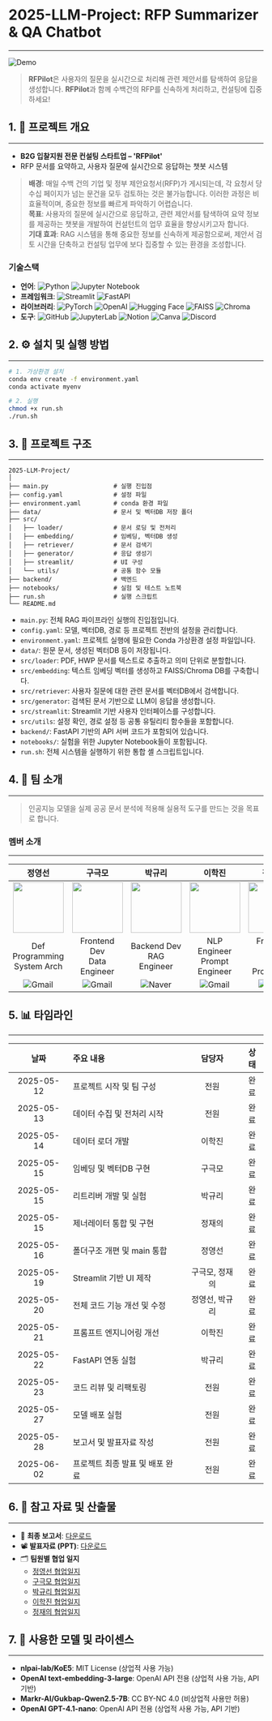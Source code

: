 # 2025-LLM-Project: RFP Summarizer & QA Chatbot

---

![Demo](assets/demo_white.gif)

> **RFPilot**은 사용자의 질문을 실시간으로 처리해 관련 제안서를 탐색하여 응답을 생성합니다. **RFPilot**과 함께 수백건의 RFP를 신속하게 처리하고, 컨설팅에 집중하세요!

## 1. 📌 프로젝트 개요

---

- **B2G 입찰지원 전문 컨설팅 스타트업 – 'RFPilot'**
- RFP 문서를 요약하고, 사용자 질문에 실시간으로 응답하는 챗봇 시스템

> **배경**: 매일 수백 건의 기업 및 정부 제안요청서(RFP)가 게시되는데, 각 요청서 당 수십 페이지가 넘는 문건을 모두 검토하는 것은 불가능합니다. 이러한 과정은 비효율적이며, 중요한 정보를 빠르게 파악하기 어렵습니다.  
> **목표**: 사용자의 질문에 실시간으로 응답하고, 관련 제안서를 탐색하여 요약 정보를 제공하는 챗봇을 개발하여 컨설턴트의 업무 효율을 향상시키고자 합니다.  
> **기대 효과**: RAG 시스템을 통해 중요한 정보를 신속하게 제공함으로써, 제안서 검토 시간을 단축하고 컨설팅 업무에 보다 집중할 수 있는 환경을 조성합니다.

### 기술스택

- **언어**: ![Python](https://img.shields.io/badge/Python-3776AB?style=plastic&logo=Python&logoColor=white)
![Jupyter Notebook](https://img.shields.io/badge/jupyter-%23FA0F00?style=plastic&logo=jupyter&logoColor=white)
- **프레임워크**: ![Streamlit](https://img.shields.io/badge/Streamlit-FF4B4B?style=plastic&logo=Streamlit&logoColor=white)
![FastAPI](https://img.shields.io/badge/FastAPI-009688?style=plastic&logo=FastAPI&logoColor=white)
- **라이브러리**: ![PyTorch](https://img.shields.io/badge/PyTorch-EE4C2C?style=plastic&logo=PyTorch&logoColor=white)
![OpenAI](https://img.shields.io/badge/OpenAI-412991?style=plastic&logo=OpenAI&logoColor=white)
![Hugging Face](https://img.shields.io/badge/Hugging%20Face-FFD21E?style=plastic&logo=HuggingFace&logoColor=black)
![FAISS](https://img.shields.io/badge/FAISS-00599C?style=plastic&logo=FAISS&logoColor=white)
![Chroma](https://img.shields.io/badge/Chroma-8E44AD?style=plastic&logo=Chroma&logoColor=white)
- **도구**: ![GitHub](https://img.shields.io/badge/GitHub-181717?style=plastic&logo=GitHub&logoColor=white)
![JupyterLab](https://img.shields.io/badge/JupyterLab-F37626?style=plastic&logo=Jupyter&logoColor=white)
![Notion](https://img.shields.io/badge/Notion-000000?style=plastic&logo=Notion&logoColor=white)
![Canva](https://img.shields.io/badge/Canva-00C4CC?style=plastic&logo=Canva&logoColor=white)
![Discord](https://img.shields.io/badge/Discord-%235865F2.svg?style=plastic&logo=discord&logoColor=white)

## 2. ⚙️ 설치 및 실행 방법

---

```bash
# 1. 가상환경 설치
conda env create -f environment.yaml
conda activate myenv

# 2. 실행
chmod +x run.sh
./run.sh
```

## 3. 📂 프로젝트 구조

---

```arduino
2025-LLM-Project/
│
├── main.py                  # 실행 진입점
├── config.yaml              # 설정 파일
├── environment.yaml         # conda 환경 파일
├── data/                    # 문서 및 벡터DB 저장 폴더
├── src/
│   ├── loader/              # 문서 로딩 및 전처리
│   ├── embedding/           # 임베딩, 벡터DB 생성
│   ├── retriever/           # 문서 검색기
│   ├── generator/           # 응답 생성기
│   ├── streamlit/           # UI 구성
│   └── utils/               # 공통 함수 모듈
├── backend/                 # 백엔드
├── notebooks/               # 실험 및 테스트 노트북
├── run.sh                   # 실행 스크립트
└── README.md
```

- `main.py`: 전체 RAG 파이프라인 실행의 진입점입니다.
- `config.yaml`: 모델, 벡터DB, 경로 등 프로젝트 전반의 설정을 관리합니다.
- `environment.yaml`: 프로젝트 실행에 필요한 Conda 가상환경 설정 파일입니다.
- `data/`: 원문 문서, 생성된 벡터DB 등이 저장됩니다.
- `src/loader`: PDF, HWP 문서를 텍스트로 추출하고 의미 단위로 분할합니다.
- `src/embedding`: 텍스트 임베딩 벡터를 생성하고 FAISS/Chroma DB를 구축합니다.
- `src/retriever`: 사용자 질문에 대한 관련 문서를 벡터DB에서 검색합니다.
- `src/generator`: 검색된 문서 기반으로 LLM이 응답을 생성합니다.
- `src/streamlit`: Streamlit 기반 사용자 인터페이스를 구성합니다.
- `src/utils`: 설정 확인, 경로 설정 등 공통 유틸리티 함수들을 포함합니다.
- `backend/`: FastAPI 기반의 API 서버 코드가 포함되어 있습니다.
- `notebooks/`: 실험을 위한 Jupyter Notebook들이 포함됩니다.
- `run.sh`: 전체 시스템을 실행하기 위한 통합 셸 스크립트입니다.

## 4. 👥 팀 소개

---

> 인공지능 모델을 실제 공공 문서 분석에 적용해 실용적 도구를 만드는 것을 목표로 합니다.

### 멤버 소개

---

| 정영선 | 구극모 | 박규리 | 이학진 | 정재의 |
|:------:|:------:|:------:|:------:|:------:|
| <a href="https://github.com/YS-2357"><img src="https://github.com/YS-2357.png" width="100"/></a> | <a href="https://github.com/Glen0227"><img src="https://github.com/Glen0227.png" width="100"/></a> | <a href="https://github.com/gyurili"><img src="https://github.com/gyurili.png" width="100"/></a> | <a href="https://github.com/kyakyak"><img src="https://github.com/kyakyak.png" width="100"/></a> | <a href="https://github.com/JJU09"><img src="https://github.com/JJU09.png" width="100"/></a> |
| Def Programming<br>System Arch | Frontend Dev<br>Data Engineer | Backend Dev<br>RAG Engineer | NLP Engineer<br>Prompt Engineer | Frontend Dev<br>Data Processing |
| ![Gmail](https://img.shields.io/badge/joungyoungsun20@gmail.com-D14836?style=plastic&logo=gmail&logoColor=white) | ![Gmail](https://img.shields.io/badge/keugmo@gmail.com-D14836?style=plastic&logo=gmail&logoColor=white) | ![Naver](https://img.shields.io/badge/inglifestora@naver.com-03C75A?style=plastic&logo=naver&logoColor=white) | ![Gmail](https://img.shields.io/badge/udosjdjdjdj@gmail.com-D14836?style=plastic&logo=gmail&logoColor=white) | ![Gmail](https://img.shields.io/badge/jeaui54@gmail.com-D14836?style=plastic&logo=gmail&logoColor=white) |

## 5. 📊 타임라인

---

| 날짜 | 주요 내용 | 담당자 | 상태 |
| :---: | :--- | :---: | :---: |
| 2025-05-12 | 프로젝트 시작 및 팀 구성 | 전원 | 완료 |
| 2025-05-13 | 데이터 수집 및 전처리 시작 | 전원 | 완료 |
| 2025-05-14 | 데이터 로더 개발 | 이학진 | 완료 |
| 2025-05-15 | 임베딩 및 벡터DB 구현 | 구극모 | 완료 |
| 2025-05-15 | 리트리버 개발 및 실험 | 박규리 | 완료 |
| 2025-05-15 | 제너레이터 통합 및 구현 | 정재의 | 완료 |
| 2025-05-16 | 폴더구조 개편 및 main 통합 | 정영선 | 완료 |
| 2025-05-19 | Streamlit 기반 UI 제작 | 구극모, 정재의 | 완료 |
| 2025-05-20 | 전체 코드 기능 개선 및 수정 | 정영선, 박규리 | 완료 |
| 2025-05-21 | 프롬프트 엔지니어링 개선 | 이학진 | 완료 |
| 2025-05-22 | FastAPI 연동 실험 | 박규리 | 완료 |
| 2025-05-23 | 코드 리뷰 및 리팩토링 | 전원 | 완료 |
| 2025-05-27 | 모델 배포 실험 | 전원 | 완료 |
| 2025-05-28 | 보고서 및 발표자료 작성 | 전원 | 완료 |
| 2025-06-02 | 프로젝트 최종 발표 및 배포 완료 | 전원 | 완료 |

## 6. 📎 참고 자료 및 산출물

---

- 📘 **최종 보고서**: [다운로드](https://drive.google.com/file/d/1y3Ksc8yg2JgfvVLnvcHZzNBn48v7iMOX/view?usp=sharing)
- 📽️ **발표자료 (PPT)**: [다운로드](https://your-link.com/presentation.pdf)
- 🗂️ **팀원별 협업 일지**
  - [정영선 협업일지](https://sapphire-cart-f52.notion.site/1f101c050cec803fb4aef0a5f8267fcf?pvs=74)
  - [구극모 협업일지](https://www.notion.so/1f1e1cd92be6809ba031d7caa012936e?source=copy_link)
  - [박규리 협업일지](https://www.notion.so/1f1caf59f0188065bec3c9fefc30f7e3?pvs=4)
  - [이학진 협업일지](https://www.notion.so/1f200f54e76e808e9a86f43a85d79afc?pvs=4)
  - [정재의 협업일지](https://www.notion.so/LLM-RAG-RFP-1f219af16ea580fd9603fc066bd71238?source=copy_link)

## 7. 📄 사용한 모델 및 라이센스

---

- **nlpai-lab/KoE5**: MIT License (상업적 사용 가능)
- **OpenAI text-embedding-3-large**: OpenAI API 전용 (상업적 사용 가능, API 기반)
- **Markr-AI/Gukbap-Qwen2.5-7B**: CC BY-NC 4.0 (비상업적 사용만 허용)
- **OpenAI GPT-4.1-nano**: OpenAI API 전용 (상업적 사용 가능, API 기반)